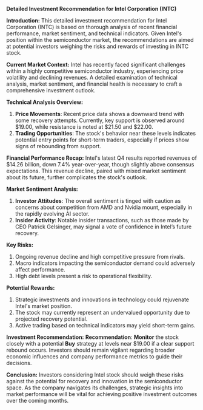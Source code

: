 **Detailed Investment Recommendation for Intel Corporation (INTC)**

**Introduction:**
This detailed investment recommendation for Intel Corporation (INTC) is based on thorough analysis of recent financial performance, market sentiment, and technical indicators. Given Intel's position within the semiconductor market, the recommendations are aimed at potential investors weighing the risks and rewards of investing in INTC stock.

**Current Market Context:**
Intel has recently faced significant challenges within a highly competitive semiconductor industry, experiencing price volatility and declining revenues. A detailed examination of technical analysis, market sentiment, and financial health is necessary to craft a comprehensive investment outlook.

**Technical Analysis Overview:**
1. **Price Movements**: Recent price data shows a downward trend with some recovery attempts. Currently, key support is observed around $19.00, while resistance is noted at $21.50 and $22.00.
2. **Trading Opportunities**: The stock's behavior near these levels indicates potential entry points for short-term traders, especially if prices show signs of rebounding from support.

**Financial Performance Recap:**
Intel's latest Q4 results reported revenues of $14.26 billion, down 7.4% year-over-year, though slightly above consensus expectations. This revenue decline, paired with mixed market sentiment about its future, further complicates the stock's outlook.

**Market Sentiment Analysis:**
1. **Investor Attitudes**: The overall sentiment is tinged with caution as concerns about competition from AMD and Nvidia mount, especially in the rapidly evolving AI sector.
2. **Insider Activity**: Notable insider transactions, such as those made by CEO Patrick Gelsinger, may signal a vote of confidence in Intel’s future recovery.

**Key Risks:**
1. Ongoing revenue decline and high competitive pressure from rivals.
2. Macro indicators impacting the semiconductor demand could adversely affect performance.
3. High debt levels present a risk to operational flexibility.

**Potential Rewards:**
1. Strategic investments and innovations in technology could rejuvenate Intel's market position.
2. The stock may currently represent an undervalued opportunity due to projected recovery potential.
3. Active trading based on technical indicators may yield short-term gains.

**Investment Recommendation:**
**Recommendation**: **Monitor** the stock closely with a potential **Buy** strategy at levels near $19.00 if a clear support rebound occurs. Investors should remain vigilant regarding broader economic influences and company performance metrics to guide their decisions.

**Conclusion:**
Investors considering Intel stock should weigh these risks against the potential for recovery and innovation in the semiconductor space. As the company navigates its challenges, strategic insights into market performance will be vital for achieving positive investment outcomes over the coming months.
```